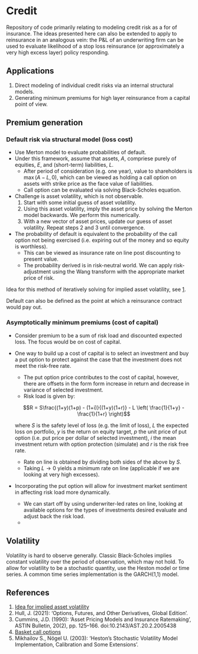 # Credit

Repository of code primarily relating to modeling credit risk as a for of insurance. The ideas presented here can also be extended to apply to reinsurance in an analogous vein: the P&L of an underwriting firm can be used to evaluate likelihood of a stop loss reinsurance (or approximately a very high excess layer) policy responding.

## Applications

1. Direct modeling of individual credit risks via an internal structural models.
2. Generating minimum premiums for high layer reinsurance from a capital point of view.

## Premium generation

### Default risk via structural model (loss cost)

- Use Merton model to evaluate probabilities of default.
- Under this framework, assume that assets, $A$, compriese purely of equities, $E$, and (short-term) liabilities, $L$.
    - After period of consideration (e.g. one year), value to shareholders is $\max(A-L, 0)$, which can be viewed as holding a call option on assets with strike price as the face value of liabilities.
    - Call option can be evaluated via solving Black-Scholes equation.
- Challenge is asset volatility, which is not observable.
    1. Start with some initial guess of asset volatility.
    2. Using this asset volatility, imply the asset price by solving the Merton model backwards. We perform this numerically.
    3. With a new vector of asset prices, update our guess of asset volatility. Repeat steps 2 and 3 until convergence.
- The probability of default is equivalent to the probability of the call option not being exercised (i.e. expiring out of the money and so equity is worthless).
    - This can be viewed as insurance rate on line post discounting to present value.
    - The probability derived is in risk-neutral world. We can apply risk-adjustment using the Wang transform with the appropriate market price of risk.

Idea for this method of iteratively solving for implied asset volatility, see [1](#references).

Default can also be defined as the point at which a reinsurance contract would pay out.

### Asymptotically minimum premiums (cost of capital)

- Consider premium to be a sum of risk load and discounted expected loss. The focus would be on cost of capital.
- One way to build up a cost of capital is to select an investment and buy a put option to protect against the case that the investment does not meet the risk-free rate.
    - The put option price contributes to the cost of capital, however, there are offsets in the form form increase in return and decrease in variance of selected investment.
    - Risk load is given by:

    $$R = S\frac{(1+y)(1+p) - (1+i)}{(1+y)(1+r)} - L \left( \frac{1}{1+y} - \frac{1}{1+r} \right)$$

    where $S$ is the safety level of loss (e.g. the limit of loss), $L$ the expected loss on portfolio, $y$ is the return on equity target, $p$ the unit price of put option (i.e. put price per dollar of selected investment), $i$ the mean investment return with option protection (simulate) and $r$ is the risk free rate.

    - Rate on line is obtained by dividing both sides of the above by $S$.
    - Taking $L \rightarrow 0$ yields a minimum rate on line (applicable if we are looking at very high excesses).
- Incorporating the put option will allow for investment market sentiment in affecting risk load more dynamically.
    - We can start off by using underwriter-led rates on line, looking at available options for the types of investments desired evaluate and adjust back the risk load.
    - 

## Volatility

Volatility is hard to observe generally. Classic Black-Scholes implies constant volatility over the period of observation, which may not hold. To allow for volatility to be a stochastic quantity, use the Heston model or time series. A common time series implementation is the GARCH(1,1) model.

## References

1. [Idea for implied asset volatility](https://www.bradfordlynch.com/blog/2017/05/20/ProbabilityOfDefault.html)
2. Hull, J. (2021): ‘Options, Futures, and Other Derivatives, Global Edition’.
3. Cummins, J.D. (1990): ‘Asset Pricing Models and Insurance Ratemaking’, ASTIN Bulletin, 20(2), pp. 125–166. doi:10.2143/AST.20.2.2005438
4. [Basket call options](https://quant.stackexchange.com/questions/57235/do-basket-options-have-a-closed-form-valuation-formula)
5. Mikhailov S., Nögel U. (2003): ‘Heston’s Stochastic Volatility Model Implementation, Calibration and Some Extensions’.
